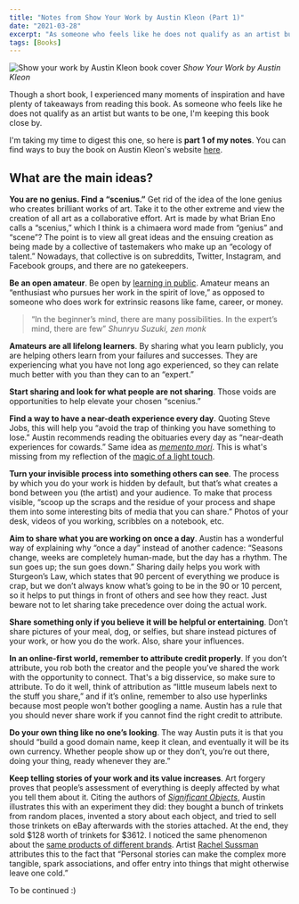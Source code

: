 ```yaml
---
title: "Notes from Show Your Work by Austin Kleon (Part 1)"
date: "2021-03-28"
excerpt: "As someone who feels like he does not qualify as an artist but wants to be one, I'm keeping this book close by."
tags: [Books]
---
```


![Show your work by Austin Kleon book cover](/images/show-your-work-by-austin-kleon.png)
*Show Your Work by Austin Kleon*

Though a short book, I experienced many moments of inspiration and have plenty of takeaways from reading this book. As someone who feels like he does not qualify as an artist but wants to be one, I'm keeping this book close by.

I'm taking my time to digest this one, so here is **part 1 of my notes**. You can find ways to buy the book on Austin Kleon's website [here](https://austinkleon.com/show-your-work/).

## What are the main ideas?
**You are no genius. Find a “scenius.”** Get rid of the idea of the lone genius who creates brilliant works of art. Take it to the other extreme and view the creation of all art as a collaborative effort. Art is made by what Brian Eno calls a “scenius,” which I think is a chimaera word made from “genius” and “scene”? The point is to view all great ideas and the ensuing creation as being made by a collective of tastemakers who make up an “ecology of talent.” Nowadays, that collective is on subreddits, Twitter, Instagram, and Facebook groups, and there are no gatekeepers.

**Be an open amateur**. Be open by [learning in public](/2020-10-11-learning-in-public/). Amateur means an “enthusiast who pursues her work in the spirit of love,” as opposed to someone who does work for extrinsic reasons like fame, career, or money.

> “In the beginner’s mind, there are many possibilities. In the expert’s mind, there are few”
> <cite>Shunryu Suzuki, zen monk</cite>

**Amateurs are all lifelong learners**. By sharing what you learn publicly, you are helping others learn from your failures and successes. They are experiencing what you have not long ago experienced, so they can relate much better with you than they can to an “expert.”

**Start sharing and look for what people are not sharing**. Those voids are opportunities to help elevate your chosen “scenius.” 

**Find a way to have a near-death experience every day**. Quoting Steve Jobs, this will help you “avoid the trap of thinking you have something to lose.” Austin recommends reading the obituaries every day as “near-death experiences for cowards.” Same idea as *[memento mori](https://en.wikipedia.org/wiki/Memento_mori)*. This is what's missing from my reflection of the [magic of a light touch](/2020-07-19-the-magic-of-a-light-touch/).

**Turn your invisible process into something others can see**. The process by which you do your work is hidden by default, but that’s what creates a bond between you (the artist) and your audience. To make that process visible, “scoop up the scraps and the residue of your process and shape them into some interesting bits of media that you can share.” Photos of your desk, videos of you working, scribbles on a notebook, etc.

**Aim to share what you are working on once a day**. Austin has a wonderful way of explaining why “once a day” instead of another cadence: “Seasons change, weeks are completely human-made, but the day has a rhythm. The sun goes up; the sun goes down.” Sharing daily helps you work with Sturgeon’s Law, which states that 90 percent of everything we produce is crap, but we don’t always know what’s going to be in the 90 or 10 percent, so it helps to put things in front of others and see how they react. Just beware not to let sharing take precedence over doing the actual work.

**Share something only if you believe it will be helpful or entertaining**. Don’t share pictures of your meal, dog, or selfies, but share instead pictures of your work, or how you do the work. Also, share your influences.

**In an online-first world, remember to attribute credit properly**. If you don’t attribute, you rob both the creator and the people you’ve shared the work with the opportunity to connect. That's a big disservice, so make sure to attribute. To do it well, think of attribution as “little museum labels next to the stuff you share,” and if it’s online, remember to also use hyperlinks because most people won’t bother googling a name. Austin has a rule that you should never share work if you cannot find the right credit to attribute.

**Do your own thing like no one’s looking**. The way Austin puts it is that you should “build a good domain name, keep it clean, and eventually it will be its own currency. Whether people show up or they don’t, you’re out there, doing your thing, ready whenever they are.”

**Keep telling stories of your work and its value increases**. Art forgery proves that people’s assessment of everything is deeply affected by what you tell them about it. Citing the authors of *[Significant Objects](https://significantobjects.com/)*, Austin illustrates this with an experiment they did: they bought a bunch of trinkets from random places, invented a story about each object, and tried to sell those trinkets on eBay afterwards with the stories attached. At the end, they sold $128 worth of trinkets for $3612. I noticed the same phenomenon about the [same products of different brands](/2017-05-31-branding/). Artist [Rachel Sussman](http://www.rachelsussman.com/nature) attributes this to the fact that “Personal stories can make the complex more tangible, spark associations, and offer entry into things that might otherwise leave one cold.”

To be continued :) 